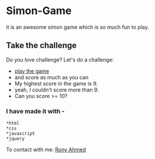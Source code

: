 # Simon-Game

 it is an awesome simon game which is so much fun to play.

## Take the challenge

Do you love challenge? Let's do a challenge: 
 - [play the game](https://ronyahmed1200.github.io/Simon-Game/)
 - and score as much as you can
 - My highest score in the game is 9.
 - yeah, I couldn't score more than 9.
 - Can you score >= 10? 

### I have made it with -
    *html
    *css
    *javascript
    *jquery

To contact with me: [Rony Ahmed](mailto:moshiourrahmanrony@gmail.com?subject=[Web%20Project]%20Make%20Me%20A%20Website)
